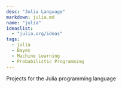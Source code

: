 ```yaml
---
desc: "Julia Language"
markdown: julia.md
name: "julia"
ideaslist:
  - "julia.org/ideas"
tags:
  - julia
  - Bayes
  - Machine Learning
  - Probabilistic Programming
---
```


Projects for the Julia programming language
